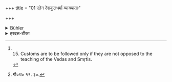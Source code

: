 +++
title = "01 एतेन देशकुलधर्मा व्याख्याताः"

+++

<details><summary>Bühler</summary>

1. By this (discussion) the law of custom, which is observed in (particular) countries or families, has been disposed of. [^1] 


[^1]:  15. Customs are to be followed only if they are not opposed to the teaching of the Vedas and Smṛtis.
</details>

<details><summary>हरदत्त-टीका</summary>

## सूत्रम्
एतेन देशकुलधर्मा व्याख्याताः ॥ १ ॥  
### टिप्पनी
'ज्येष्ठो दायाद' (२. १४. १६.) इत्यादिकं शास्त्रविप्रतिषेधादप्रमाणमित्युक्तम् । एतेन देशधर्माः कुलधर्माश्च व्याख्याताः । शास्त्रविप्रतिषिद्धा मातुलसुतापरिणयनादयोऽप्रमाणं विपरीताः प्रमाणमिति ।  
गौतमोऽप्याह—  
[^१] 'देशकुलधर्माश्चाऽऽम्नायैरविरुद्धाः प्रमाण'मिति ॥ १॥  


[^१]: गौ०ध० ११. ३०.
</details>
